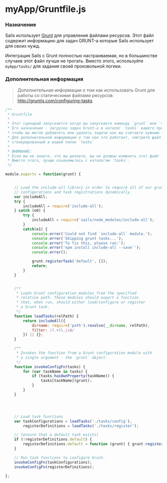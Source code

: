 # myApp/Gruntfile.js
### Назначение

Sails использует [Grunt](http://gruntjs.com) для управления файлами ресурсов. Этот файл содержит информацию для задач GRUNT-а которые Sails использует для своих нужд.

Интеграция Sails с Grunt полностью настраиваемая, но в большинстве случаев этот файл лучше не трогать. Вместо этого, используйте `myApp/tasks/` для задания своей произвольной логики.


### Дополнительная информация
> Дополнительная информации о том как использовать Grunt для работы со статическими файлами ресурсов: http://gruntjs.com/configuring-tasks


<docmeta name="uniqueID" value="Gruntfilejs375150">
<docmeta name="displayName" value="Gruntfile.js">

<div www-sjs-anatomy-boilerplate>

```javascript
/**
 * Gruntfile
 *
 * Этот сценарий запускается когда вы запускаете команду `grunt` или `sails lift`.
 * Его назначение - загрузка задач Grunt-а в каталог `tasks` вашего проекта
 * чтобы вы могли добавлять или удалять задачи как вы считаете нужным.
 * Для дополнительной информации о том как это работает, смотрите файл `README.md` 
 * сгенерированный в вашей папке `tasks`
 *
 * ВНИМАНИЕ:
 * Если вы не знаете, что вы делаете, вы не должны изменять этот файл
 * Вместо этого, лучше ознакомьтесь с каталогом `tasks`.
 */

module.exports = function(grunt) {


	// Load the include-all library in order to require all of our grunt
	// configurations and task registrations dynamically.
	var includeAll;
	try {
		includeAll = require('include-all');
	} catch (e0) {
		try {
			includeAll = require('sails/node_modules/include-all');
		}
		catch(e1) {
			console.error('Could not find `include-all` module.');
			console.error('Skipping grunt tasks...');
			console.error('To fix this, please run:');
			console.error('npm install include-all --save`');
			console.error();

			grunt.registerTask('default', []);
			return;
		}
	}


	/**
	 * Loads Grunt configuration modules from the specified
	 * relative path. These modules should export a function
	 * that, when run, should either load/configure or register
	 * a Grunt task.
	 */
	function loadTasks(relPath) {
		return includeAll({
			dirname: require('path').resolve(__dirname, relPath),
			filter: /(.+)\.js$/
		}) || {};
	}

	/**
	 * Invokes the function from a Grunt configuration module with
	 * a single argument - the `grunt` object.
	 */
	function invokeConfigFn(tasks) {
		for (var taskName in tasks) {
			if (tasks.hasOwnProperty(taskName)) {
				tasks[taskName](grunt);
			}
		}
	}




	// Load task functions
	var taskConfigurations = loadTasks('./tasks/config'),
		registerDefinitions = loadTasks('./tasks/register');

	// (ensure that a default task exists)
	if (!registerDefinitions.default) {
		registerDefinitions.default = function (grunt) { grunt.registerTask('default', []); };
	}

	// Run task functions to configure Grunt.
	invokeConfigFn(taskConfigurations);
	invokeConfigFn(registerDefinitions);

};

```
